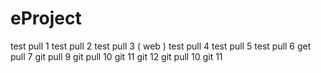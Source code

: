 # eProject
test pull 1
test pull 2
test pull 3 ( web )
test pull 4
test pull 5
test pull 6
get pull 7
git pull 9
git pull 10
git 11
git 12
git pull 10
git 11
